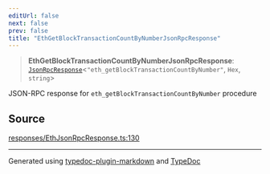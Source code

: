 ```yaml
---
editUrl: false
next: false
prev: false
title: "EthGetBlockTransactionCountByNumberJsonRpcResponse"
---
```


> **EthGetBlockTransactionCountByNumberJsonRpcResponse**: [`JsonRpcResponse`](/reference/tevm/jsonrpc/type-aliases/jsonrpcresponse/)\<`"eth_getBlockTransactionCountByNumber"`, `Hex`, `string`\>

JSON-RPC response for `eth_getBlockTransactionCountByNumber` procedure

## Source

[responses/EthJsonRpcResponse.ts:130](https://github.com/evmts/tevm-monorepo/blob/main/packages/procedures-types/src/responses/EthJsonRpcResponse.ts#L130)

***
Generated using [typedoc-plugin-markdown](https://www.npmjs.com/package/typedoc-plugin-markdown) and [TypeDoc](https://typedoc.org/)
